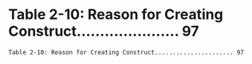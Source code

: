 # Table 2-10: Reason for Creating Construct...................... 97

```
Table 2-10: Reason for Creating Construct...................... 97

```
